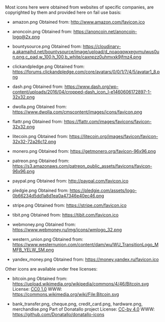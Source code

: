Most icons here were obtained from websites of specific companies,
are copyrighted by them and provided here on fail use basis:

- amazon.png
  Obtained from: http://www.amazon.com/favicon.ico

- anoncoin.png
  Obtained from: https://anoncoin.net/anoncoin-logo@2x.png

- bountysource.png
  Obtained from: https://cloudinary-a.akamaihd.net/bountysource/image/upload/d_noaoqqwxegvmulwus0un.png,c_pad,w_100,h_100,b_white/caxnpzz0uhmvxk9jfmz4.png

- clickandpledge.png
  Obtained from: https://forums.clickandpledge.com/core/avatars/0/0/1/7/4/5/avatar1_8.png

- dash.png
  Obtained from: https://www.dash.org/wp-content/uploads/2016/04/cropped-dash_icon_l-e1460606172897-1-32x32.png

- dwolla.png
  Obtained from: https://www.dwolla.com/cmscontent/images/icons/favicon.png

- flattr.png
  Obtained from: https://flattr.com/images/favicons/favicon-32x32.png

- litecoin.png
  Obtained from: https://litecoin.org/images/favicon/favicon-32x32-72a26c12.png

- monero.png
  Obtained from: https://getmonero.org/favicon-96x96.png

- patreon.png
  Obtained from: https://s3.amazonaws.com/patreon_public_assets/favicons/favicon-96x96.png

- paypal.png
  Obtained from: http://paypal.com/favicon.ico

- pledgie.png
  Obtained from: https://pledgie.com/assets/logo-0b66234d5dd1a8d1ea0a47346e40ec46.png

- stripe.png
  Obtained from: https://stripe.com/favicon.ico

- tibit.png
  Obtained from: https://tibit.com/favicon.ico

- webmoney.png
  Obtained from: https://www.webmoney.ru/img/icons/wmlogo_32.png

- western_union.png
  Obtained from: https://www.westernunion.com/content/dam/wu/WU_TransitionLogo_MMFB_YELW_SM.png

- yandex_money.png
  Obtained from: https://money.yandex.ru/favicon.ico

Other icons are available under free licenses:

- bitcoin.png
  Obtained from: https://upload.wikimedia.org/wikipedia/commons/4/46/Bitcoin.svg
  License: [CC0 1.0](https://creativecommons.org/publicdomain/zero/1.0/)
  WWW: https://commons.wikimedia.org/wiki/File:Bitcoin.svg

- bank_transfer.png, cheque.png, credit_card.png, hardware.png, merchandise.png
  Part of Donatallo project
  License: [CC-by 4.0](https://creativecommons.org/licenses/by/4.0/)
  WWW: https://github.com/Donatallo/donatallo-icons
